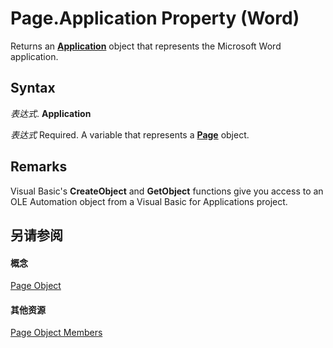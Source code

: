
# Page.Application Property (Word)

Returns an  **[Application](d1cf6f8f-4e88-bf01-93b4-90a83f79cb44.md)** object that represents the Microsoft Word application.


## Syntax

 _表达式_. **Application**

 _表达式_ Required. A variable that represents a **[Page](3a3d480a-3876-515f-d13f-7ec23818245f.md)** object.


## Remarks

Visual Basic's  **CreateObject** and **GetObject** functions give you access to an OLE Automation object from a Visual Basic for Applications project.


## 另请参阅


#### 概念


[Page Object](3a3d480a-3876-515f-d13f-7ec23818245f.md)
#### 其他资源


[Page Object Members](http://msdn.microsoft.com/library/9c005358-892d-8235-1301-e34015e9954f%28Office.15%29.aspx)